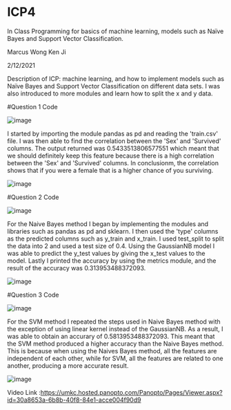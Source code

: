 # ICP4

In Class Programming for basics of machine learning, models such as Naïve Bayes and Support Vector Classification. 

Marcus Wong Ken Ji

2/12/2021

Description of ICP:  machine learning, and how to implement models such as Naïve Bayes and Support Vector Classification on different data sets. I was also introduced to more modules and learn how to split the x and y data.

#Question 1 Code

![image](https://user-images.githubusercontent.com/72952948/107841218-918a5100-6d7e-11eb-90c6-910d1da417c7.png)

I started by importing the module pandas as pd and reading the 'train.csv' file. I was then able to find the correlation between the 'Sex' and 'Survived' columns. The output returned was 0.5433513806577551 which meant that we should definitely keep this feature because there is a high correlation between the 'Sex' and 'Survived' columns. In conclusionm, the correlation shows that if you were a female that is a higher chance of you surviving.

![image](https://user-images.githubusercontent.com/72952948/107841367-e9758780-6d7f-11eb-9f08-82c02faaac36.png)

#Question 2 Code

![image](https://user-images.githubusercontent.com/72952948/107841387-26417e80-6d80-11eb-8ded-3746f7e93122.png)

For the Naive Bayes method I began by implementing the modules and libraries such as pandas as pd and sklearn. I then used the 'type' columns as the predicted columns such as y_train and x_train. I used test_split to split the data into 2 and used a test size of  0.4. Using the GaussianNB model I was able to predict the y_test values by giving the x_test values to the model. Lastly I printed the accuracy by using the metrics module, and the result of the accuracy was 0.313953488372093.

![image](https://user-images.githubusercontent.com/72952948/107841608-e1b6e280-6d81-11eb-8887-3e40339f25da.png)

#Question 3 Code

![image](https://user-images.githubusercontent.com/72952948/107841639-15920800-6d82-11eb-9aab-b08eb658c26a.png)

For the SVM method I repeated the steps used in Naive Bayes method with the exception of using linear kernel instead of the GaussianNB. As a result, I was able to obtain an accurary of 0.5813953488372093. This meant that the SVM method produced a higher accuracy than the Naive Bayes method. This is because when using the Naives Bayes method, all the features are independent of each other, while for SVM, all the features are related to one another, producing a more accurate result.

![image](https://user-images.githubusercontent.com/72952948/107841774-6e15d500-6d83-11eb-9e98-1d08aa230b41.png)

Video Link :https://umkc.hosted.panopto.com/Panopto/Pages/Viewer.aspx?id=30a8653a-6b8b-40f8-84e1-acce004f90d9


